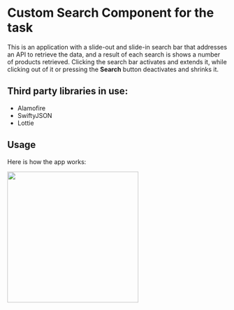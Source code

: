 # Custom Search Component for the task

This is an application with a slide-out and slide-in search bar that addresses an API to retrieve the data, and a result of each search is shows a number of products retrieved. Clicking the search bar activates and extends it, while clicking out of it or pressing the **Search** button deactivates and shrinks it.

## Third party libraries in use:
* Alamofire
* SwiftyJSON
* Lottie

## Usage

Here is how the app works:

<img src="Images/Search GIF.gif" width= 300>
